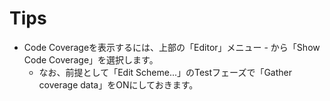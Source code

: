 # Tips

- Code Coverageを表示するには、上部の「Editor」メニュー - から「Show Code Coverage」を選択します。
  - なお、前提として「Edit Scheme...」のTestフェーズで「Gather coverage data」をONにしておきます。
